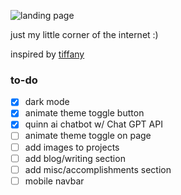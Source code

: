 ![landing page](https://github.com/quinnha/portfolio/blob/main/public/landing.png)

just my little corner of the internet :)

inspired by [tiffany](https://tiffanywang.me/)

### to-do

- [x] dark mode
- [x] animate theme toggle button
- [x] quinn ai chatbot w/ Chat GPT API
- [ ] animate theme toggle on page
- [ ] add images to projects
- [ ] add blog/writing section
- [ ] add misc/accomplishments section
- [ ] mobile navbar

